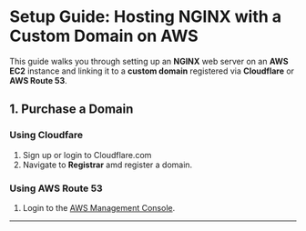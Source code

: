 # Setup Guide: Hosting NGINX with a Custom Domain on AWS

This guide walks you through setting up an **NGINX** web server on an **AWS EC2** instance and linking it to a **custom domain** registered via **Cloudflare** or **AWS Route 53**.

## 1. **Purchase a Domain** 
### Using Cloudfare
1. Sign up or login to Cloudflare.com
2. Navigate to **Registrar** amd register a domain.

### **Using AWS Route 53**
1. Login to the [AWS Management Console](https://aws.amazon.com/console/).
---


